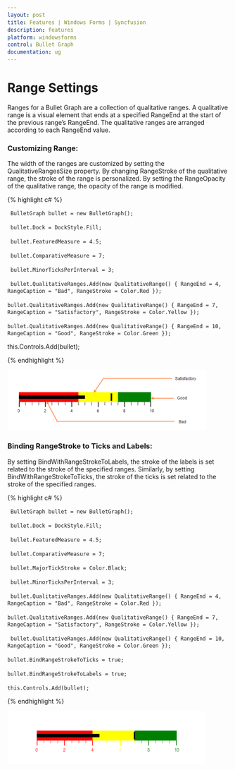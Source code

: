 ```yaml
---
layout: post
title: Features | Windows Forms | Syncfusion
description: features
platform: windowsforms
control: Bullet Graph
documentation: ug
---
```


# Range Settings 

Ranges for a Bullet Graph are a collection of qualitative ranges. A qualitative range is a visual element that ends at a specified RangeEnd at the start of the previous range’s RangeEnd. The qualitative ranges are arranged according to each RangeEnd value.

### Customizing Range:

The width of the ranges are customized by setting the QualitativeRangesSize property. By changing RangeStroke of the qualitative range, the stroke of the range is personalized. By setting the RangeOpacity of the qualitative range, the opacity of the range is modified.

{% highlight c# %}

     BulletGraph bullet = new BulletGraph();

     bullet.Dock = DockStyle.Fill;            

     bullet.FeaturedMeasure = 4.5;

     bullet.ComparativeMeasure = 7;      

     bullet.MinorTicksPerInterval = 3;

     bullet.QualitativeRanges.Add(new QualitativeRange() { RangeEnd = 4, RangeCaption = "Bad", RangeStroke = Color.Red });

    bullet.QualitativeRanges.Add(new QualitativeRange() { RangeEnd = 7, RangeCaption = "Satisfactory", RangeStroke = Color.Yellow });

    bullet.QualitativeRanges.Add(new QualitativeRange() { RangeEnd = 10, RangeCaption = "Good", RangeStroke = Color.Green });            

this.Controls.Add(bullet);

{% endhighlight %}

![D:/Help UGs/BulletGraph/WF/BG_Elements.png](Features_images/Features_img7.png)

### Binding RangeStroke to Ticks and Labels:

By setting BindWithRangeStrokeToLabels, the stroke of the labels is set related to the stroke of the specified ranges. Similarly, by setting BindWithRangeStrokeToTicks, the stroke of the ticks is set related to the stroke of the specified ranges.

{% highlight c# %}

     BulletGraph bullet = new BulletGraph();

     bullet.Dock = DockStyle.Fill;

     bullet.FeaturedMeasure = 4.5;

     bullet.ComparativeMeasure = 7;

     bullet.MajorTickStroke = Color.Black;

     bullet.MinorTicksPerInterval = 3;

     bullet.QualitativeRanges.Add(new QualitativeRange() { RangeEnd = 4, RangeCaption = "Bad", RangeStroke = Color.Red });

    bullet.QualitativeRanges.Add(new QualitativeRange() { RangeEnd = 7, RangeCaption = "Satisfactory", RangeStroke = Color.Yellow });

     bullet.QualitativeRanges.Add(new QualitativeRange() { RangeEnd = 10, RangeCaption = "Good", RangeStroke = Color.Green });  

    bullet.BindRangeStrokeToTicks = true;

    bullet.BindRangeStrokeToLabels = true;          

    this.Controls.Add(bullet);

{% endhighlight %}

![](Features_images/Features_img8.png)
